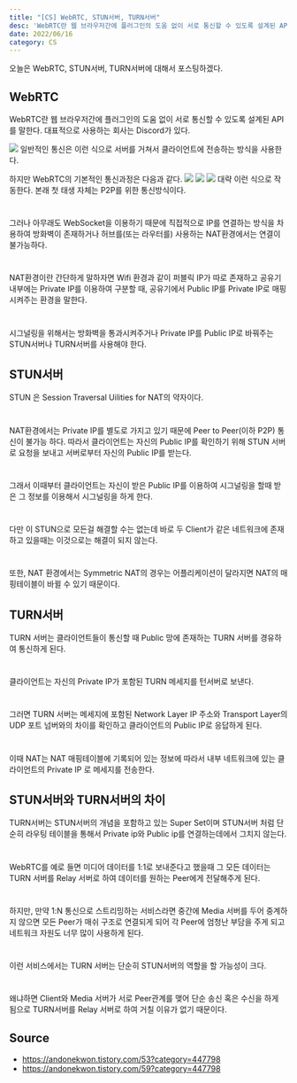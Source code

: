 ```yaml
---
title: "[CS] WebRTC, STUN서버, TURN서버"
desc: 'WebRTC란 웹 브라우저간에 플러그인의 도움 없이 서로 통신할 수 있도록 설계된 API를 말한다. 대표적으로 사용하는 회사는 Discord가 있다.'
date: 2022/06/16
category: CS
---
```


오늘은 WebRTC, STUN서버, TURN서버에 대해서 포스팅하겠다.

## WebRTC
WebRTC란 웹 브라우저간에 플러그인의 도움 없이 서로 통신할 수 있도록 설계된 API를 말한다. 대표적으로 사용하는 회사는 Discord가 있다.

![](https://velog.velcdn.com/images/le12352/post/e265109c-0c30-46ef-91f3-48fbba23f642/image.png)
일반적인 통신은 이런 식으로 서버를 거쳐서 클라이언트에 전송하는 방식을 사용한다.

하지만 WebRTC의 기본적인 통신과정은 다음과 같다.
![](https://velog.velcdn.com/images/le12352/post/ab1bba02-f2d9-432e-8a33-1abe5c6e1bc4/image.png)
![](https://velog.velcdn.com/images/le12352/post/e24d1cfd-2689-4787-8c71-4852e006944a/image.png)
![](https://velog.velcdn.com/images/le12352/post/efb56038-679c-414a-b4bf-2dd448e04f33/image.png)
대략 이런 식으로 작동한다. 본래 첫 태생 자체는 P2P를 위한 통신방식이다.
#
그러나 아무래도 WebSocket을 이용하기 때문에 직접적으로 IP를 연결하는 방식을 차용하여 방화벽이 존재하거나 허브를(또는 라우터를) 사용하는 NAT환경에서는 연결이 불가능하다. 
#
NAT환경이란 간단하게 말하자면 Wifi 환경과 같이 퍼블릭 IP가 따로 존재하고 공유기 내부에는 Private IP를 이용하여 구분할 때, 공유기에서 Public IP를 Private IP로 매핑시켜주는 환경을 말한다.
#
시그널링을 위해서는 방화벽을 통과시켜주거나 Private IP를 Public IP로 바꿔주는 STUN서버나 TURN서버를 사용해야 한다.

## STUN서버
STUN 은 Session Traversal Uilities for NAT의 약자이다.
#
NAT환경에서는 Private IP를 별도로 가지고 있기 때문에 Peer to Peer(이하 P2P) 통신이 불가능 하다. 따라서 클라이언트는 자신의 Public IP를 확인하기 위해 STUN 서버로 요청을 보내고 서버로부터 자신의 Public IP를 받는다.
#
그래서 이때부터 클라이언트는 자신이 받은 Public IP를 이용하여 시그널링을 할때 받은 그 정보를 이용해서 시그널링을 하게 한다.
#
다만 이 STUN으로 모든걸 해결할 수는 없는데 바로 두 Client가 같은 네트워크에 존재하고 있을때는 이것으로는 해결이 되지 않는다.
#
또한, NAT 환경에서는 Symmetric NAT의 경우는 어플리케이션이 달라지면 NAT의 매핑테이블이 바뀔 수 있기 때문이다.

## TURN서버
TURN 서버는 클라이언트들이 통신할 때 Public 망에 존재하는 TURN 서버를 경유하여 통신하게 된다.
#
클라이언트는 자신의 Private IP가 포함된 TURN 메세지를 턴서버로 보낸다. 
#
그러면 TURN 서버는 메세지에 포함된 Network Layer IP 주소와 Transport Layer의 UDP 포트 넘버와의 차이를 확인하고 클라이언트의 Public IP로 응답하게 된다. 
#
이때 NAT는 NAT 매핑테이블에 기록되어 있는 정보에 따라서 내부 네트워크에 있는 클라이언트의 Private IP 로 메세지를 전송한다.

## STUN서버와 TURN서버의 차이
TURN서버는 STUN서버의 개념을 포함하고 있는 Super Set이며 STUN서버 처럼 단순히 라우팅 테이블을 통해서 Private ip와 Public ip를 연결하는데에서 그치지 않는다.
#
WebRTC를 예로 들면 미디어 데이터를 1:1로 보내준다고 했을때 그 모든 데이터는 TURN 서버를 Relay 서버로 하여 데이터를 원하는 Peer에게 전달해주게 된다.
#
하지만, 만약 1:N 통신으로 스트리밍하는 서비스라면 중간에 Media 서버를 두어 중계하지 않으면 모든 Peer가 매쉬 구조로 연결되게 되어 각 Peer에 엄청난 부담을 주게 되고 네트워크 자원도 너무 많이 사용하게 된다.
#
이런 서비스에서는 TURN 서버는 단순히 STUN서버의 역할을 할 가능성이 크다.
#
왜냐하면 Client와 Media 서버가 서로 Peer관계를 맺어 단순 송신 혹은 수신을 하게 됨으로 TURN서버를 Relay 서버로 하여 거칠 이유가 없기 때문이다.

## Source
- https://andonekwon.tistory.com/53?category=447798
- https://andonekwon.tistory.com/59?category=447798